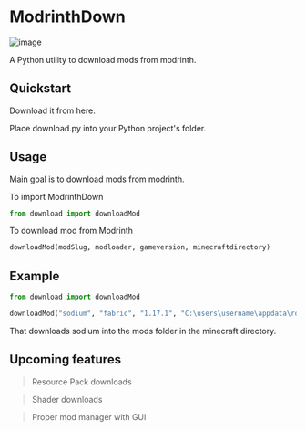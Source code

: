 # ModrinthDown
![image](https://github.com/v-pun215/ModrinthDown/assets/67716965/44e1a955-0543-4abc-a356-81aa54e42f8b)

A Python utility to download mods from modrinth. 

## Quickstart
Download it from here.

Place download.py into your Python project's folder.

## Usage
Main goal is to download mods from modrinth.

To import ModrinthDown
```python
from download import downloadMod
```

To download mod from Modrinth
```python
downloadMod(modSlug, modloader, gameversion, minecraftdirectory)
```

## Example
```python
from download import downloadMod

downloadMod("sodium", "fabric", "1.17.1", "C:\users\username\appdata\roaming\.minecraft")
```
That downloads sodium into the mods folder in the minecraft directory.

## Upcoming features
> Resource Pack downloads

> Shader downloads

> Proper mod manager with GUI
